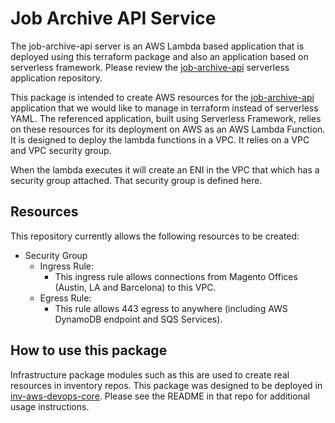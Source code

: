 # Job Archive API Service

The job-archive-api server is an AWS Lambda based application that is deployed using this terraform package and also an application based on serverless framework. Please review the [job-archive-api](https://github.com/magento-cid/job-archive-api) serverless application repository.

This package is intended to create AWS resources for the [job-archive-api](https://github.com/magento-cid/job-archive-api) application that we would like to manage in terraform instead of serverless YAML. The referenced application, built using Serverless Framework, relies on these resources for its deployment on AWS as an AWS Lambda Function. It is designed to deploy the lambda functions in a VPC. It relies on a VPC and VPC security group.

When the lambda executes it will create an ENI in the VPC that which has a security group attached. That security group is defined here.

## Resources

This repository currently allows the following resources to be created:

- Security Group
  - Ingress Rule:
    - This ingress rule allows connections from Magento Offices (Austin, LA and Barcelona) to this VPC.
  - Egress Rule:
    - This rule allows 443 egress to anywhere (including AWS DynamoDB endpoint and SQS Services).

## How to use this package

Infrastructure package modules such as this are used to create real resources in inventory repos. This package was designed to be deployed in [inv-aws-devops-core](https://github.com/magento/inv-aws-devops-core/tree/master/prod/us-east-1). Please see the README in that repo for additional usage instructions.
